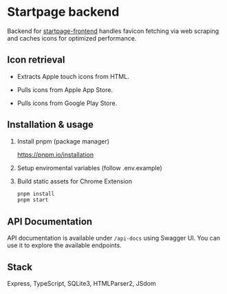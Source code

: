 # Startpage backend

Backend for [startpage-frontend](https://github.com/sarkiisov/startpage-frontend) handles favicon fetching via web scraping and caches icons for optimized performance.

## Icon retrieval

- Extracts Apple touch icons from HTML.

- Pulls icons from Apple App Store.

- Pulls icons from Google Play Store.

## Installation & usage

1. Install pnpm (package manager)

   https://pnpm.io/installation

2. Setup enviromental variables (follow .env.example)

3. Build static assets for Chrome Extension

   ```sh
   pnpm install
   pnpm start
   ```

## API Documentation

API documentation is available under `/api-docs` using Swagger UI. You can use it to explore the available endpoints.

## Stack

Express, TypeScript, SQLite3, HTMLParser2, JSdom
